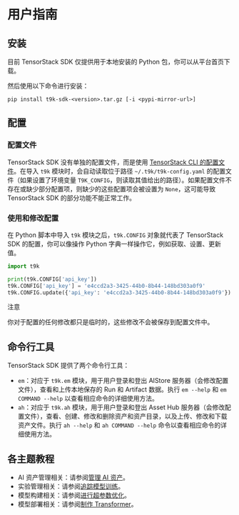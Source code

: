 # 用户指南

## 安装

目前 TensorStack SDK 仅提供用于本地安装的 Python 包，你可以从平台首页下载。

然后使用以下命令进行安装：

```shell
pip install t9k-sdk-<version>.tar.gz [-i <pypi-mirror-url>]
```

## 配置

### 配置文件

TensorStack SDK 没有单独的配置文件，而是使用 [TensorStack CLI 的配置文件](../cli-t9k/guide.md#配置文件)。在导入 `t9k` 模块时，会自动读取位于路径 `~/.t9k/t9k-config.yaml` 的配置文件（如果设置了环境变量 `T9K_CONFIG`，则读取其值给出的路径）。如果配置文件不存在或缺少部分配置项，则缺少的这些配置项会被设置为 `None`，这可能导致 TensorStack SDK 的部分功能不能正常工作。

### 使用和修改配置

在 Python 脚本中导入 `t9k` 模块之后，`t9k.CONFIG` 对象就代表了 TensorStack SDK 的配置，你可以像操作 Python 字典一样操作它，例如获取、设置、更新值。

```python
import t9k

print(t9k.CONFIG['api_key'])
t9k.CONFIG['api_key'] = 'e4ccd2a3-3425-44b0-8b44-148bd303a0f9'
t9k.CONFIG.update({'api_key': 'e4ccd2a3-3425-44b0-8b44-148bd303a0f9'})
```

<aside class="note">
<div class="title">注意</div>

你对于配置的任何修改都只是临时的，这些修改不会被保存到配置文件中。

</aside>

## 命令行工具

TensorStack SDK 提供了两个命令行工具：

* `em`：对应于 `t9k.em` 模块，用于用户登录和登出 AIStore 服务器（会修改配置文件），查看和上传本地保存的 Run 和 Artifact 数据。执行 `em --help` 和 `em COMMAND --help` 以查看相应命令的详细使用方法。
* `ah`：对应于 `t9k.ah` 模块，用于用户登录和登出 Asset Hub 服务器（会修改配置文件），查看、创建、修改和删除资产和资产目录，以及上传、修改和下载资产文件。执行 `ah --help` 和 `ah COMMAND --help` 命令以查看相应命令的详细使用方法。

<!-- 
详细教程
 -->

## 各主题教程

* AI 资产管理相关：请参阅[管理 AI 资产]()。
* 实验管理相关：请参阅[追踪模型训练]()。
* 模型构建相关：请参阅[进行超参数优化]()。
* 模型部署相关：请参阅[制作 Transformer]()。
